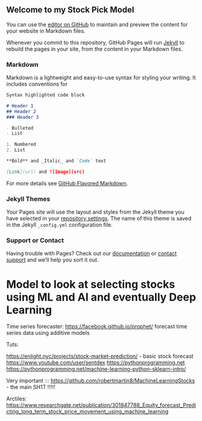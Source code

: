## Welcome to my Stock Pick Model


You can use the [editor on GitHub](https://github.com/atsnova/StockPick/edit/master/README.md) to maintain and preview the content for your website in Markdown files.

Whenever you commit to this repository, GitHub Pages will run [Jekyll](https://jekyllrb.com/) to rebuild the pages in your site, from the content in your Markdown files.

### Markdown

Markdown is a lightweight and easy-to-use syntax for styling your writing. It includes conventions for

```markdown
Syntax highlighted code block

# Header 1
## Header 2
### Header 3

- Bulleted
- List

1. Numbered
2. List

**Bold** and _Italic_ and `Code` text

[Link](url) and ![Image](src)
```

For more details see [GitHub Flavored Markdown](https://guides.github.com/features/mastering-markdown/).

### Jekyll Themes

Your Pages site will use the layout and styles from the Jekyll theme you have selected in your [repository settings](https://github.com/atsnova/StockPick/settings). The name of this theme is saved in the Jekyll `_config.yml` configuration file.

### Support or Contact

Having trouble with Pages? Check out our [documentation](https://help.github.com/categories/github-pages-basics/) or [contact support](https://github.com/contact) and we’ll help you sort it out.



# Model to look at selecting stocks using ML and AI and eventually Deep Learning 



Time series forecaster:
    https://facebook.github.io/prophet/
    forecast time series data using additive models

Tuts:

https://enlight.nyc/projects/stock-market-prediction/ - basic stock forecast
https://www.youtube.com/user/sentdex
https://pythonprogramming.net
https://pythonprogramming.net/machine-learning-python-sklearn-intro/


Very important :::
https://github.com/robertmartin8/MachineLearningStocks - the main SH1T !!!!!

Arctiles:
https://www.researchgate.net/publication/301847788_Equity_forecast_Predicting_long_term_stock_price_movement_using_machine_learning

